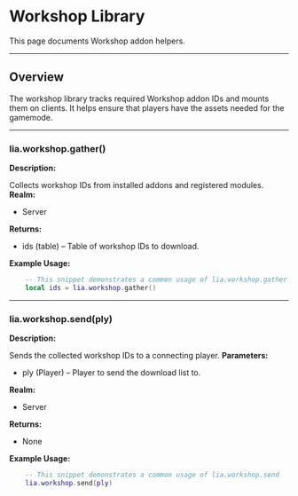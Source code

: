 # Workshop Library

This page documents Workshop addon helpers.

---

## Overview

The workshop library tracks required Workshop addon IDs and mounts them on clients. It helps ensure that players have the assets needed for the gamemode.

---

### lia.workshop.gather()


**Description:**

Collects workshop IDs from installed addons and registered modules.
**Realm:**

* Server

**Returns:**

* ids (table) – Table of workshop IDs to download.

**Example Usage:**

```lua
    -- This snippet demonstrates a common usage of lia.workshop.gather
    local ids = lia.workshop.gather()
```

---


### lia.workshop.send(ply)


**Description:**

Sends the collected workshop IDs to a connecting player.
**Parameters:**

* ply (Player) – Player to send the download list to.

**Realm:**

* Server

**Returns:**

* None

**Example Usage:**

```lua
    -- This snippet demonstrates a common usage of lia.workshop.send
    lia.workshop.send(ply)
```
